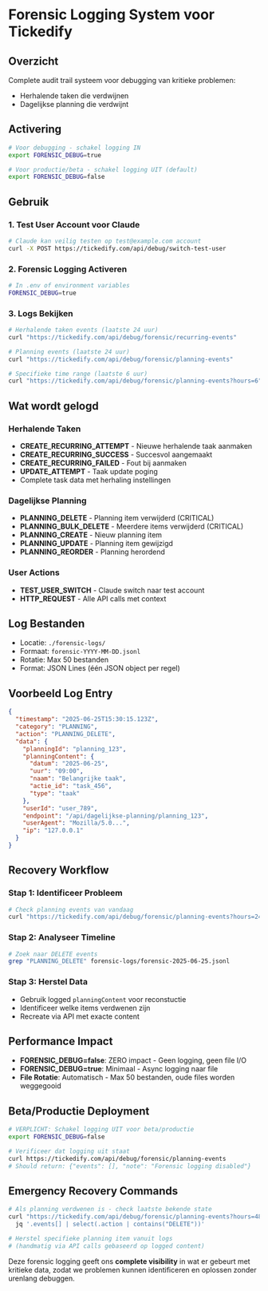 # Forensic Logging System voor Tickedify

## Overzicht
Complete audit trail systeem voor debugging van kritieke problemen:
- Herhalende taken die verdwijnen
- Dagelijkse planning die verdwijnt

## Activering
```bash
# Voor debugging - schakel logging IN
export FORENSIC_DEBUG=true

# Voor productie/beta - schakel logging UIT (default)
export FORENSIC_DEBUG=false
```

## Gebruik

### 1. Test User Account voor Claude
```bash
# Claude kan veilig testen op test@example.com account
curl -X POST https://tickedify.com/api/debug/switch-test-user
```

### 2. Forensic Logging Activeren
```bash
# In .env of environment variables
FORENSIC_DEBUG=true
```

### 3. Logs Bekijken
```bash
# Herhalende taken events (laatste 24 uur)
curl "https://tickedify.com/api/debug/forensic/recurring-events"

# Planning events (laatste 24 uur)  
curl "https://tickedify.com/api/debug/forensic/planning-events"

# Specifieke time range (laatste 6 uur)
curl "https://tickedify.com/api/debug/forensic/planning-events?hours=6"
```

## Wat wordt gelogd

### Herhalende Taken
- **CREATE_RECURRING_ATTEMPT** - Nieuwe herhalende taak aanmaken
- **CREATE_RECURRING_SUCCESS** - Succesvol aangemaakt
- **CREATE_RECURRING_FAILED** - Fout bij aanmaken
- **UPDATE_ATTEMPT** - Taak update poging
- Complete task data met herhaling instellingen

### Dagelijkse Planning
- **PLANNING_DELETE** - Planning item verwijderd (CRITICAL)
- **PLANNING_BULK_DELETE** - Meerdere items verwijderd (CRITICAL)
- **PLANNING_CREATE** - Nieuw planning item
- **PLANNING_UPDATE** - Planning item gewijzigd
- **PLANNING_REORDER** - Planning herordend

### User Actions
- **TEST_USER_SWITCH** - Claude switch naar test account
- **HTTP_REQUEST** - Alle API calls met context

## Log Bestanden
- Locatie: `./forensic-logs/`
- Formaat: `forensic-YYYY-MM-DD.jsonl`
- Rotatie: Max 50 bestanden
- Format: JSON Lines (één JSON object per regel)

## Voorbeeld Log Entry
```json
{
  "timestamp": "2025-06-25T15:30:15.123Z",
  "category": "PLANNING",
  "action": "PLANNING_DELETE",
  "data": {
    "planningId": "planning_123",
    "planningContent": {
      "datum": "2025-06-25",
      "uur": "09:00",
      "naam": "Belangrijke taak",
      "actie_id": "task_456",
      "type": "taak"
    },
    "userId": "user_789",
    "endpoint": "/api/dagelijkse-planning/planning_123",
    "userAgent": "Mozilla/5.0...",
    "ip": "127.0.0.1"
  }
}
```

## Recovery Workflow

### Stap 1: Identificeer Probleem
```bash
# Check planning events van vandaag
curl "https://tickedify.com/api/debug/forensic/planning-events?hours=24"
```

### Stap 2: Analyseer Timeline
```bash
# Zoek naar DELETE events
grep "PLANNING_DELETE" forensic-logs/forensic-2025-06-25.jsonl
```

### Stap 3: Herstel Data
- Gebruik logged `planningContent` voor reconstuctie
- Identificeer welke items verdwenen zijn
- Recreate via API met exacte content

## Performance Impact
- **FORENSIC_DEBUG=false**: ZERO impact - Geen logging, geen file I/O
- **FORENSIC_DEBUG=true**: Minimaal - Async logging naar file
- **File Rotatie**: Automatisch - Max 50 bestanden, oude files worden weggegooid

## Beta/Productie Deployment
```bash
# VERPLICHT: Schakel logging UIT voor beta/productie
export FORENSIC_DEBUG=false

# Verificeer dat logging uit staat
curl https://tickedify.com/api/debug/forensic/planning-events
# Should return: {"events": [], "note": "Forensic logging disabled"}
```

## Emergency Recovery Commands
```bash
# Als planning verdwenen is - check laatste bekende state
curl "https://tickedify.com/api/debug/forensic/planning-events?hours=48" | \
  jq '.events[] | select(.action | contains("DELETE"))'

# Herstel specifieke planning item vanuit logs  
# (handmatig via API calls gebaseerd op logged content)
```

Deze forensic logging geeft ons **complete visibility** in wat er gebeurt met kritieke data, zodat we problemen kunnen identificeren en oplossen zonder urenlang debuggen.